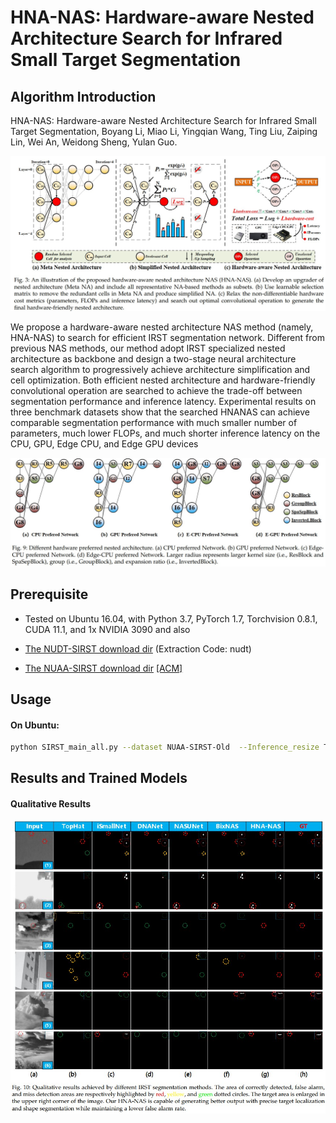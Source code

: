 # HNA-NAS: Hardware-aware Nested Architecture Search for Infrared Small Target Segmentation

## Algorithm Introduction

HNA-NAS: Hardware-aware Nested Architecture Search for Infrared Small Target Segmentation, Boyang Li, Miao Li, Yingqian Wang, Ting Liu, Zaiping Lin, Wei An, Weidong Sheng, Yulan Guo.

![outline](overall.jpg)

We propose a hardware-aware nested architecture NAS method (namely, HNA-NAS) to search for efficient IRST segmentation network. Different from previous NAS methods, our method adopt IRST specialized nested architecture as backbone and design a two-stage neural architecture search algorithm to progressively achieve architecture simplification and cell optimization. Both efficient nested architecture and hardware-friendly convolutional operation are searched to achieve the trade-off between segmentation performance and inference latency. Experimental results on three benchmark datasets show that the searched HNANAS can achieve comparable segmentation performance with much smaller number of parameters, much lower FLOPs, and much shorter inference latency on the CPU, GPU, Edge CPU, and Edge GPU devices

![outline](learnt.jpg)

## Prerequisite
* Tested on Ubuntu 16.04, with Python 3.7, PyTorch 1.7, Torchvision 0.8.1, CUDA 11.1, and 1x NVIDIA 3090 and also 

* [The NUDT-SIRST download dir](https://pan.baidu.com/s/1WdA_yOHDnIiyj4C9SbW_Kg?pwd=nudt) (Extraction Code: nudt)

* [The NUAA-SIRST download dir](https://github.com/YimianDai/sirst) [[ACM]](https://arxiv.org/pdf/2009.14530.pdf)

## Usage

#### On Ubuntu:

```bash
python SIRST_main_all.py --dataset NUAA-SIRST-Old  --Inference_resize True  --split_method 50_50 --inference_path /media/lby/sda/NAS/proxylessnas-master-SIRST-new-final_share/search/logs/0,1_NUAA-SIRST_Super_all_Res_Group_Spa_MBConv_16_11_2023_00_20_25_Retrain
```


## Results and Trained Models
#### Qualitative Results

![outline](quant.jpg)








